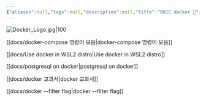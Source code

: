 ```yaml
---
{"aliases":null,"tags":null,"description":null,"title":"001C docker 🐳","created":"2024-08-31T21:52:27","updated":"2024-11-21T00:12:24","dg-publish":true,"permalink":"/docs/index/001C docker 🐳/","dgPassFrontmatter":true}
---
```


![Docker_Logo.jpg|100](/img/user/docs/assets/Docker_Logo.jpg)

[[docs/docker-compose 명령어 모음\|docker-compose 명령어 모음]]

[[docs/Use docker in WSL2 distro\|Use docker in WSL2 distro]]

[[docs/postgresql on docker\|postgresql on docker]]

[[docs/docker 교과서\|docker 교과서]]

[[docs/docker --filter flag\|docker --filter flag]]
